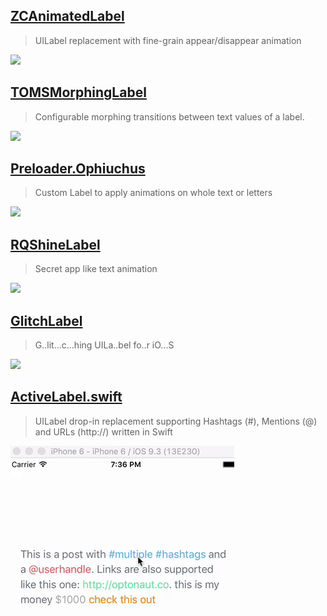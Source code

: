 [ZCAnimatedLabel](https://github.com/overboming/ZCAnimatedLabel)
--
> UILabel replacement with fine-grain appear/disappear animation

![](https://camo.githubusercontent.com/96095320002c92104f5f289df902e18f11910bd5/687474703a2f2f7a697070792e6766796361742e636f6d2f4c696d69746564576967676c794765726d616e73686570686572642e676966)

[TOMSMorphingLabel](https://github.com/tomknig/TOMSMorphingLabel)
--
> Configurable morphing transitions between text values of a label.

![](https://github.com/tomknig/TOMSMorphingLabel/raw/master/demo.gif)

[Preloader.Ophiuchus](https://github.com/Yalantis/Preloader.Ophiuchus)
--
> Custom Label to apply animations on whole text or letters

![](https://raw.githubusercontent.com/Yalantis/Ophiuchus/master/Example/Ophiuchus/Resources/yalantistwodirections.gif)

[RQShineLabel](https://github.com/zipme/RQShineLabel)
--
> Secret app like text animation

![](https://raw.githubusercontent.com/zipme/RQShineLabel/master/Screenshots/rqshinelabel.gif)

[GlitchLabel](https://github.com/kciter/GlitchLabel)
--
> G..lit...c...hing UILa..bel fo..r iO...S

![](https://github.com/kciter/GlitchLabel/raw/master/Images/preview.gif)

[ActiveLabel.swift](https://github.com/optonaut/ActiveLabel.swift)
--
> UILabel drop-in replacement supporting Hashtags (#), Mentions (@) and URLs (http://) written in Swift

![](https://github.com/optonaut/ActiveLabel.swift/raw/master/ActiveLabelDemo/demo.gif)
